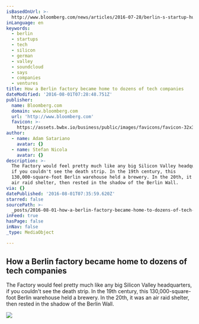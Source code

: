 ```yaml
---
isBasedOnUrl: >-
  http://www.bloomberg.com/news/articles/2016-07-28/berlin-s-startup-hub-wants-to-prove-it-s-more-than-just-a-scene
inLanguage: en
keywords:
  - berlin
  - startups
  - tech
  - silicon
  - german
  - valley
  - soundcloud
  - says
  - companies
  - ventures
title: How a Berlin factory became home to dozens of tech companies
dateModified: '2016-08-01T07:28:48.751Z'
publisher:
  name: Bloomberg.com
  domain: www.bloomberg.com
  url: 'http://www.bloomberg.com'
  favicon: >-
    https://assets.bwbx.io/business/public/images/favicons/favicon-32x32-d2b81a9373.png
author:
  - name: Adam Satariano
    avatar: {}
  - name: Stefan Nicola
    avatar: {}
description: >-
  The Factory would feel pretty much like any big Silicon Valley headquarters,
  if you couldn't see the death strip. In the 19th century, this
  130,000-square-foot Berlin warehouse held a brewery. In the 20th, it was an
  air raid shelter, then rested in the shadow of the Berlin Wall.
via: {}
datePublished: '2016-08-01T07:35:59.620Z'
starred: false
sourcePath: >-
  _posts/2016-08-01-how-a-berlin-factory-became-home-to-dozens-of-tech-companies.md
inFeed: true
hasPage: false
inNav: false
_type: MediaObject

---
```

<article style=""><h1>How a Berlin factory became home to dozens of tech companies</h1><p>The Factory would feel pretty much like any big Silicon Valley headquarters, if you couldn't see the death strip. In the 19th century, this 130,000-square-foot Berlin warehouse held a brewery. In the 20th, it was an air raid shelter, then rested in the shadow of the Berlin Wall.</p><img src="https://assets.bwbx.io/images/users/iqjWHBFdfxIU/iy06zUeUZNsU/v0/-1x-1.jpg" /></article>